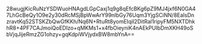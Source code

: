 28wugjKicRuNzYSDWuoHNAgdLGpCaxj1q9g8qEfcBKg6pZ9MJ4jxf6N0GA47LhGcBeQy1O9e2y30dRcMSjBpWwArY99nlbGy76Uqm3YjgSCiNN/8EaIsDnzravtKq52STSKZbQwGfKKh/Nq6N+RtuRt8yomEIqiI2DitRal1ripyFM5NXTDhkhR8+4PF7CAJmoiQoEDIzo+qMKMs1+x4fbOieyniK4nAEkPUIbDmXKH49oSbVjqJijeRmzZG1ohzy+gqKdpiWVjydxBW8mbYnA==